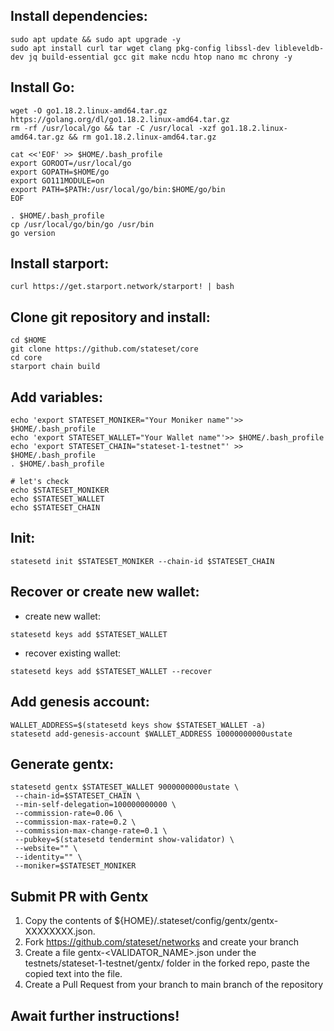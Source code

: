 ## Install dependencies:
```
sudo apt update && sudo apt upgrade -y
sudo apt install curl tar wget clang pkg-config libssl-dev libleveldb-dev jq build-essential gcc git make ncdu htop nano mc chrony -y
```
## Install Go:
```
wget -O go1.18.2.linux-amd64.tar.gz https://golang.org/dl/go1.18.2.linux-amd64.tar.gz
rm -rf /usr/local/go && tar -C /usr/local -xzf go1.18.2.linux-amd64.tar.gz && rm go1.18.2.linux-amd64.tar.gz

cat <<'EOF' >> $HOME/.bash_profile
export GOROOT=/usr/local/go
export GOPATH=$HOME/go
export GO111MODULE=on
export PATH=$PATH:/usr/local/go/bin:$HOME/go/bin
EOF

. $HOME/.bash_profile
cp /usr/local/go/bin/go /usr/bin
go version
```
## Install starport:
```
curl https://get.starport.network/starport! | bash
```
## Clone git repository and install:
```
cd $HOME
git clone https://github.com/stateset/core
cd core
starport chain build
```
## Add variables:
```
echo 'export STATESET_MONIKER="Your Moniker name"'>> $HOME/.bash_profile
echo 'export STATESET_WALLET="Your Wallet name"'>> $HOME/.bash_profile
echo 'export STATESET_CHAIN="stateset-1-testnet"' >> $HOME/.bash_profile
. $HOME/.bash_profile

# let's check
echo $STATESET_MONIKER
echo $STATESET_WALLET
echo $STATESET_CHAIN
```
## Init:
```
statesetd init $STATESET_MONIKER --chain-id $STATESET_CHAIN
```
## Recover or create new wallet:
* create new wallet:
```
statesetd keys add $STATESET_WALLET
```
* recover existing wallet:
```
statesetd keys add $STATESET_WALLET --recover
```
## Add genesis account:
```
WALLET_ADDRESS=$(statesetd keys show $STATESET_WALLET -a)
statesetd add-genesis-account $WALLET_ADDRESS 10000000000ustate
```
## Generate gentx:
```
statesetd gentx $STATESET_WALLET 9000000000ustate \
 --chain-id=$STATESET_CHAIN \
 --min-self-delegation=100000000000 \
 --commission-rate=0.06 \
 --commission-max-rate=0.2 \
 --commission-max-change-rate=0.1 \
 --pubkey=$(statesetd tendermint show-validator) \
 --website="" \
 --identity="" \
 --moniker=$STATESET_MONIKER
```
## Submit PR with Gentx
1. Copy the contents of ${HOME}/.stateset/config/gentx/gentx-XXXXXXXX.json.
2. Fork https://github.com/stateset/networks and create your branch
3. Create a file gentx-<VALIDATOR_NAME>.json under the testnets/stateset-1-testnet/gentx/ folder in the forked repo, paste the copied text into the file.
4. Create a Pull Request from your branch to main branch of the repository
## Await further instructions!
